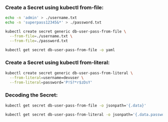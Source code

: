 ### Create a Secret using kubectl from-file:

```bash
echo -n 'admin' > ./username.txt
echo -n 'superpass12345&*' > ./password.txt
```

```bash
kubectl create secret generic db-user-pass-from-file \
  --from-file=./username.txt \
  --from-file=./password.txt
```

```bash
kubectl get secret db-user-pass-from-file -o yaml
```

### Create a Secret using kubectl from-literal:

```bash
kubectl create secret generic db-user-pass-from-literal \
  --from-literal=username=devuser \
  --from-literal=password='P!S?*r$zDsY'
```

### Decoding the Secret:

```bash
kubectl get secret db-user-pass-from-file -o jsonpath='{.data}'
```

```bash
kubectl get secret db-user-pass-from-literal -o jsonpath='{.data.password}' | base64 --decode
```

